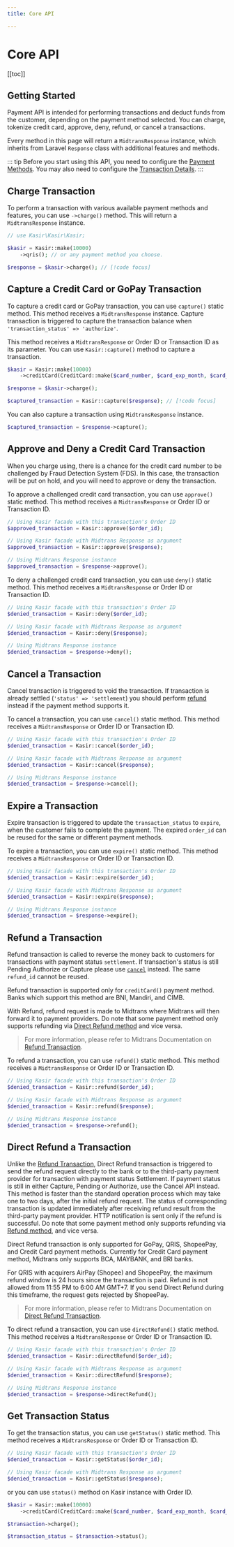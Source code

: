 ```yaml
---
title: Core API

---
```


# Core API

[[toc]]

## Getting Started

Payment API is intended for performing transactions and deduct funds from the customer, depending on the payment method
selected. You can charge, tokenize credit card, approve, deny, refund, or cancel a transactions.

Every method in this page will return a `MidtransResponse` instance, which inherits from Laravel `Response` class with
additional features and methods.

::: tip
Before you start using this API, you need to configure the [Payment Methods](payment-methods). You may also need to
configure the [Transaction Details](transaction-details).
:::

## Charge Transaction

To perform a transaction with various available payment methods and features, you can use `->charge()` method. This will
return a `MidtransResponse` instance.

```php
// use Kasir\Kasir\Kasir;

$kasir = Kasir::make(10000)
    ->qris(); // or any payment method you choose.

$response = $kasir->charge(); // [!code focus]
```

## Capture a Credit Card or GoPay Transaction

To capture a credit card or GoPay transaction, you can use `capture()` static method. This method receives
a `MidtransResponse` instance. Capture transaction is triggered to capture the transaction balance
when `'transaction_status' => 'authorize'`.

This method receives a `MidtransResponse` or Order ID or Transaction ID as its parameter. You can
use `Kasir::capture()` method to capture a transaction.

```php
$kasir = Kasir::make(10000)
    ->creditCard(CreditCard::make($card_number, $card_exp_month, $card_exp_year, $card_cvv));

$response = $kasir->charge();

$captured_transaction = Kasir::capture($response); // [!code focus]
```

You can also capture a transaction using `MidtransResponse` instance.

```php
$captured_transaction = $response->capture();
```

## Approve and Deny a Credit Card Transaction

When you charge using, there is a chance for the credit card number to be challenged by Fraud Detection System (FDS).
In this case, the transaction will be put on hold, and you will need to approve or deny the transaction.

To approve a challenged credit card transaction, you can use `approve()` static method. This method receives
a `MidtransResponse` or Order ID or Transaction ID.

```php
// Using Kasir facade with this transaction's Order ID
$approved_transaction = Kasir::approve($order_id);

// Using Kasir facade with Midtrans Response as argument
$approved_transaction = Kasir::approve($response);

// Using Midtrans Response instance
$approved_transaction = $response->approve();
```

To deny a challenged credit card transaction, you can use `deny()` static method. This method receives
a `MidtransResponse` or Order ID or Transaction ID.

```php
// Using Kasir facade with this transaction's Order ID
$denied_transaction = Kasir::deny($order_id);

// Using Kasir facade with Midtrans Response as argument
$denied_transaction = Kasir::deny($response);

// Using Midtrans Response instance
$denied_transaction = $response->deny();
```

## Cancel a Transaction

Cancel transaction is triggered to void the transaction. If transaction is already settled (`'status' => 'settlement`)
you should perform [refund](#refunding-a-transaction) instead if the payment method supports it.

To cancel a transaction, you can use `cancel()` static method. This method receives a `MidtransResponse` or Order ID or
Transaction ID.

```php
// Using Kasir facade with this transaction's Order ID
$denied_transaction = Kasir::cancel($order_id);

// Using Kasir facade with Midtrans Response as argument
$denied_transaction = Kasir::cancel($response);

// Using Midtrans Response instance
$denied_transaction = $response->cancel();
```

## Expire a Transaction

Expire transaction is triggered to update the `transaction_status` to `expire`, when the customer fails to complete the
payment. The expired `order_id` can be reused for the same or different payment methods.

To expire a transaction, you can use `expire()` static method. This method receives a `MidtransResponse` or Order ID or
Transaction ID.

```php
// Using Kasir facade with this transaction's Order ID
$denied_transaction = Kasir::expire($order_id);

// Using Kasir facade with Midtrans Response as argument
$denied_transaction = Kasir::expire($response);

// Using Midtrans Response instance
$denied_transaction = $response->expire();
```

## Refund a Transaction

Refund transaction is called to reverse the money back to customers for transactions with payment status `settlement`.
If transaction's status is still Pending Authorize or Capture please use [`cancel`](#canceling-a-transaction) instead.
The same `refund_id` cannot be reused.

Refund transaction is supported only for `creditCard()` payment method. Banks which support this method are BNI,
Mandiri, and CIMB.

With Refund, refund request is made to Midtrans where Midtrans will then forward it to payment providers. Do note that
some payment method only supports refunding via [Direct Refund method](#direct-refund-a-transaction) and vice versa.

> For more information, please refer to Midtrans Documentation
> on [Refund Transaction](https://docs.midtrans.com/reference/refund-transaction).

To refund a transaction, you can use `refund()` static method. This method receives a `MidtransResponse` or Order ID or
Transaction ID.

```php
// Using Kasir facade with this transaction's Order ID
$denied_transaction = Kasir::refund($order_id);

// Using Kasir facade with Midtrans Response as argument
$denied_transaction = Kasir::refund($response);

// Using Midtrans Response instance
$denied_transaction = $response->refund();
```

## Direct Refund a Transaction

Unlike the [Refund Transaction](#refund-a-transaction), Direct Refund transaction is triggered to send the refund
request directly to the bank or to the third-party payment provider for transaction with payment status Settlement. If
payment status is still in either Capture, Pending or Authorize, use the Cancel API instead. This method is faster than
the standard operation process which may take one to two days, after the initial refund request. The status of
corresponding transaction is updated immediately after receiving refund result from the third-party payment provider.
HTTP notification is sent only if the refund is successful. Do note that some payment method only supports refunding via
[Refund method](#refund-a-transaction), and vice versa.

Direct Refund transaction is only supported for GoPay, QRIS, ShopeePay, and Credit Card payment methods. Currently for
Credit Card payment method, Midtrans only supports BCA, MAYBANK, and BRI banks.

For QRIS with acquirers AirPay (Shopee) and ShopeePay, the maximum refund window is 24 hours since the transaction is
paid. Refund is not allowed from 11:55 PM to 6:00 AM GMT+7. If you send Direct Refund during this timeframe, the request
gets rejected by ShopeePay.

> For more information, please refer to Midtrans Documentation
> on [Direct Refund Transaction](https://docs.midtrans.com/reference/direct-refund-transaction).

To direct refund a transaction, you can use `directRefund()` static method. This method receives a `MidtransResponse` or
Order ID or Transaction ID.

```php
// Using Kasir facade with this transaction's Order ID
$denied_transaction = Kasir::directRefund($order_id);

// Using Kasir facade with Midtrans Response as argument
$denied_transaction = Kasir::directRefund($response);

// Using Midtrans Response instance
$denied_transaction = $response->directRefund();
```

## Get Transaction Status

To get the transaction status, you can use `getStatus()` static method. This method receives a `MidtransResponse` or
Order
ID or Transaction ID.

```php
// Using Kasir facade with this transaction's Order ID
$denied_transaction = Kasir::getStatus($order_id);

// Using Kasir facade with Midtrans Response as argument
$denied_transaction = Kasir::getStatus($response);
```

or you can use `status()` method on Kasir instance with Order ID.

```php
$kasir = Kasir::make(10000)
    ->creditCard(CreditCard::make($card_number, $card_exp_month, $card_exp_year, $card_cvv));

$transaction->charge();

$transaction_status = $transaction->status();
```